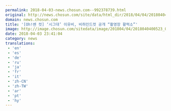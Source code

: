 ```yaml
---
permalink: 2018-04-03-news.chosun.com--992378739.html
original: http://news.chosun.com/site/data/html_dir/2018/04/04/2018040400539.html
domain: news.chosun.com
title: '[Oh!쎈 컷] ‘시그대’ 이유비, 비하인드컷 공개 “촬영장 활력소”'
image: http://image.chosun.com/sitedata/image/201804/04/2018040400523_0.jpg
date: 2018-04-03 23:41:04
category: news
translations: 
 - 'en'
 - 'es'
 - 'de'
 - 'ru'
 - 'ja'
 - 'fr'
 - 'it'
 - 'zh-CN'
 - 'zh-TW'
 - 'ar'
 - 'pt'
 - 'hy'
---
```


